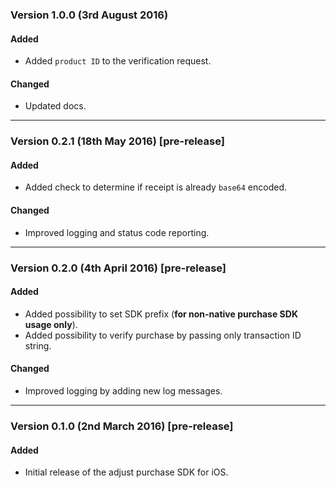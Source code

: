 ### Version 1.0.0 (3rd August 2016)
#### Added
- Added `product ID` to the verification request.

#### Changed
- Updated docs.

---

### Version 0.2.1 (18th May 2016) [pre-release]
#### Added
- Added check to determine if receipt is already `base64` encoded.

#### Changed
- Improved logging and status code reporting.

---

### Version 0.2.0 (4th April 2016) [pre-release]
#### Added
- Added possibility to set SDK prefix (**for non-native purchase SDK usage only**).
- Added possibility to verify purchase by passing only transaction ID string.

#### Changed
- Improved logging by adding new log messages.

---

### Version 0.1.0 (2nd March 2016) [pre-release]
#### Added
- Initial release of the adjust purchase SDK for iOS.
